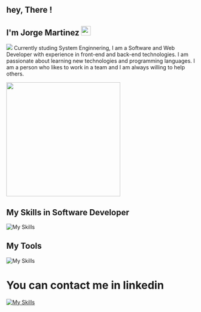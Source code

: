 

## hey, There ! 

##  I'm Jorge Martinez  <img src="https://media.giphy.com/media/hvRJCLFzcasrR4ia7z/giphy.gif" width="25px">



<img src="https://user-images.githubusercontent.com/73097560/115834477-dbab4500-a447-11eb-908a-139a6edaec5c.gif">
Currently studing System Enginnering, I am a Software and Web Developer with experience in front-end and back-end technologies. I am passionate about learning new technologies and programming languages. I am a person who likes to work in a team and I am always willing to help others.

<picture> <img align="center" src="https://github.com/7oSkaaa/7oSkaaa/blob/main/Images/Right_Side.gif?raw=true" width = 300px></picture>

## My Skills in Software Developer 

![My Skills](https://skillicons.dev/icons?i=js,html,css,ts,angular,bootstrap,cs,dotnet,mongodb,mysql,wordpress,tailwind)

## My Tools 

![My Skills](https://skillicons.dev/icons?i=,git,github,npm,visualstudio,vscode,windows,aws,docker,azure)

# You can contact me in linkedin 
[![My Skills](https://skillicons.dev/icons?i=linkedin)](https://www.linkedin.com/in/jorge-martinez-145a90257/)

 


